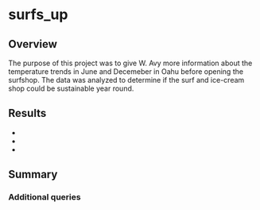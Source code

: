 # surfs_up

## Overview 

The purpose of this project was to give W. Avy more information about the temperature trends in June and Decemeber in Oahu before opening the surfshop. The data was analyzed to determine if the surf and ice-cream shop could be sustainable year round. 

## Results

- 
-
-

## Summary 

### Additional queries

